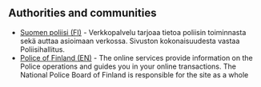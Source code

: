 ## Authorities and communities

* [Suomen poliisi (FI)](https://poliisi.fi/) - Verkkopalvelu tarjoaa tietoa poliisin toiminnasta sekä auttaa asioimaan verkossa. Sivuston kokonaisuudesta vastaa Poliisihallitus.  
* [Police of Finland (EN)](https://poliisi.fi/en/frontpage) - The online services provide information on the Police operations and guides you in your online transactions. The National Police Board of Finland is responsible for the site as a whole
